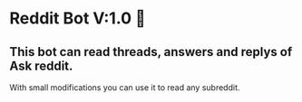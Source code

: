 # Reddit Bot V:1.0 🤖

## This bot can read threads, answers and replys of Ask reddit.
With small modifications you can use it to read any subreddit.
